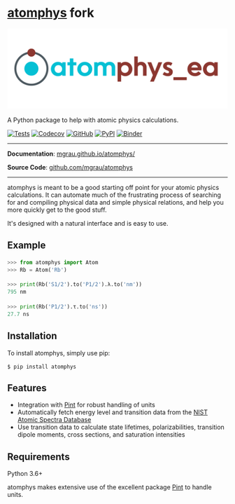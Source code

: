 # [atomphys]([url](https://github.com/mgrau/atomphys)) fork

<p align="left">
  <a href="https://mgrau.github.io/atomphys/"><img src="https://github.com/EvgAnikin/atomphys_ea/blob/main/docs/img/logo_ea.svg" alt="atomphys logo"></a>
</p>

<!--intro-start-->

A Python package to help with atomic physics calculations.

[![Tests](https://github.com/mgrau/atomphys/actions/workflows/tests.yml/badge.svg)](https://github.com/mgrau/atomphys/actions/workflows/tests.yml)
[![Codecov](https://img.shields.io/codecov/c/github/mgrau/atomphys)](https://app.codecov.io/gh/mgrau/atomphys)
[![GitHub](https://img.shields.io/github/license/mgrau/atomphys)](LICENSE)
[![PyPI](https://img.shields.io/pypi/v/atomphys)](https://pypi.org/project/atomphys/)
[![Binder](https://mybinder.org/badge_logo.svg)](https://mybinder.org/v2/gh/mgrau/atomphys/main?urlpath=%2Ftree%2Fexamples)

---

**Documentation**: [mgrau.github.io/atomphys/](https://mgrau.github.io/atomphys/)

**Source Code**: [github.com/mgrau/atomphys](https://github.com/mgrau/atomphys)

---

atomphys is meant to be a good starting off point for your atomic physics calculations. It can automate much of the frustrating process of searching for and compiling physical data and simple physical relations, and help you more quickly get to the good stuff.

It's designed with a natural interface and is easy to use.

## Example

```python
>>> from atomphys import Atom
>>> Rb = Atom('Rb')

>>> print(Rb('S1/2').to('P1/2').λ.to('nm'))
795 nm

>>> print(Rb('P1/2').τ.to('ns'))
27.7 ns
```

## Installation

To install atomphys, simply use pip:

```console
$ pip install atomphys
```

## Features

- Integration with [Pint](https://pint.readthedocs.io/en/stable/) for robust handling of units
- Automatically fetch energy level and transition data from the [NIST Atomic Spectra Database](https://www.nist.gov/pml/atomic-spectra-database)
- Use transition data to calculate state lifetimes, polarizabilities, transition dipole moments, cross sections, and saturation intensities

## Requirements

Python 3.6+

atomphys makes extensive use of the excellent package [Pint](https://pint.readthedocs.io/en/stable/) to handle units.

<!--intro-end-->
